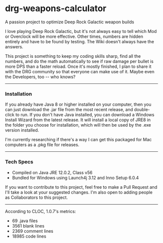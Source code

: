 # drg-weapons-calculator
A passion project to optimize Deep Rock Galactic weapon builds 

I love playing Deep Rock Galactic, but it's not always easy to tell which Mod or Overclock will be more effective. 
Other times, numbers are hidden entirely and have to be found by testing. The Wiki doesn't always have the answers.

This project is something to keep my coding skills sharp, find all the numbers, and do the math automatically to see
if raw damage per bullet is more DPS than a faster reload. Once it's mostly finished, I plan to share it with the DRG community
so that everyone can make use of it. Maybe even the Developers, too -- who knows?

___
### Installation
If you already have Java 8 or higher installed on your computer, then you can just download the .jar file from the most recent release, 
and double-click to run. If you don't have Java installed, you can download a Windows Install Wizard from the latest release. It will 
install a local copy of JRE8 in the folder you choose for installation, which will then be used by the .exe version installed.

I'm currently researching if there's a way I can get this packaged for Mac computers as a .pkg file for releases.

___
### Tech Specs
* Compiled on Java JRE 12.0.2, Class v56
* Bundled for Windows using Launch4j 3.12 and Inno Setup 6.0.4

If you want to contribute to this project, feel free to make a Pull Request and I'll take a look at your suggested changes. I'm also open to adding people as Collaborators to this project.

___
According to CLOC, 1.0.7's metrics:
* 69 .java files
* 3561 blank lines
* 2369 comment lines
* 18985 code lines